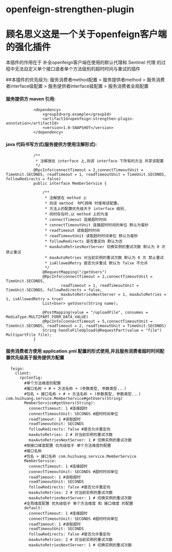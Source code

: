# openfeign-strengthen-plugin
# 顾名思义这是一个关于openfeign客户端的强化插件
本插件的作用在于 补全openfeign客户端在使用的默认代理和 Sentinel 代理
的过程中无法自定义单个接口或者单个方法级别的超时时间与重试的插件

##本插件的优先级为:
服务消费者method配置 > 服务提供者method > 服务消费者interface级配置 > 服务提供者interface级配置 > 服务消费者全局配置

#### 服务提供方 maven 引用:
 
                <dependency>
                    <groupId>org.example</groupId>
                    <artifactId>openfeign-strengthen-plugin-annotation</artifactId>
                    <version>1.0-SNAPSHOT</version>
                </dependency>
 
#### java 代码书写方式(服务提供方使用注解形式):
 
                /**
                 * 注解放在 interface 上,则该 interface 下所有的方法 共享该配置
                 */
                @RpcInfo(connectTimeout = 2,connectTimeoutUnit = TimeUnit.SECONDS, readTimeout = 1, readTimeoutUnit = TimeUnit.SECONDS, followRedirects = false)
                public interface MemberService {
                
                    /**
                     * 注解放在 method 上
                     * 则该 method  RPC调用 时使用该配置。
                     * 方法上的配置优先级大于 interface 级别,
                     * 同时存在时,以 method 上的为准
                     * connectTimeout 连接超时时间
                     * connectTimeoutUnit 连接超时时间的单位 默认为毫秒
                     * readTimeout 读取超时时间
                     * readTimeoutUnit 读取超时时间单位 默认为毫秒
                     * followRedirects 是否重定向 默认为否
                     * maxAutoRetriesNextServer 切换实例的重试次数 默认为 0 次 禁止重试
                     * maxAutoRetries 对当前实例的重试次数 默认为 0 次 禁止重试
                     * isAllowedRetry 是否允许重试 默认为 false 不允许
                     */
                    @RequestMapping("/getUsers")
                    @RpcInfo(connectTimeout = 2,connectTimeoutUnit = TimeUnit.SECONDS, 
                            readTimeout = 1, readTimeoutUnit = TimeUnit.SECONDS, followRedirects = false, 
                            maxAutoRetriesNextServer = 1, maxAutoRetries = 1, isAllowedRetry = true)
                    List<User> getUsers(String name);
                
                    @PostMapping(value = "/uploadFile", consumes = MediaType.MULTIPART_FORM_DATA_VALUE)
                    @RpcInfo(connectTimeout = 5,connectTimeoutUnit = TimeUnit.SECONDS, readTimeout = 2, readTimeoutUnit = TimeUnit.SECONDS)
                    String handleFileUpload(@RequestPart(value = "file") MultipartFile file);
                }




#### 服务消费者方使用 application.yml 配置的形式使用,并且服务消费者超时时间配置优先级高于服务提供方配置
 
      feign:
        client:
          rpcConfig:
            #单个方法维度的配置
            #接口名称 + # + 方法名称 + (参数类型, 参数类型...)
            #包名 + 接口名称 + # + 方法名称 + (参数类型, 参数类型...) com.huihuang.service.MemberService#getUsers(String)
            MemberService#getUsers(String):
              connectTimeout: 1 #连接超时
              connectTimeoutUnit: SECONDS #超时时间单位
              readTimeout: 1 #读取超时
              readTimeoutUnit: SECONDS
              followRedirects: false #是否允许重定向
              maxAutoRetries: 2 # 对当前实例的重试次数
              maxAutoRetriesNextServer: 1 # 切换实例的重试次数
            #按接口维度配置 优先级低于 单个方法维度的配置
            #接口名称
            #包名 + 接口名称 com.huihuang.service.MemberService
            MemberService:
              connectTimeout: 1 #连接超时
              connectTimeoutUnit: SECONDS #超时时间单位
              readTimeout: 1 #读取超时
              readTimeoutUnit: SECONDS
              followRedirects: false #是否允许重定向
              maxAutoRetries: 2 # 对当前实例的重试次数
              maxAutoRetriesNextServer: 1 # 切换实例的重试次数
            #全局维度配置 优先级低于 单个方法维度 和 接口维度 的配置
            default:
              connectTimeout: 1 #连接超时
              connectTimeoutUnit: SECONDS #超时时间单位
              readTimeout: 1 #读取超时
              readTimeoutUnit: SECONDS
              followRedirects: false #是否允许重定向
              maxAutoRetries: 2 # 对当前实例的重试次数
              maxAutoRetriesNextServer: 1 # 切换实例的重试次数
